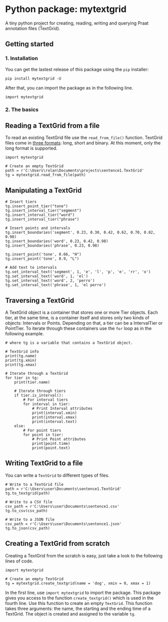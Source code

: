 # Python package: mytextgrid
A tiny python project for creating, reading, writing and querying Praat annotation files (TextGrid).

## Getting started

### 1. Installation

You can get the lastest release of this package using the `pip` installer:

```
pip install mytextgrid -U
```

After that, you can import the package as in the following line.

```
import mytextgrid
```

### 2. The basics

## Reading a TextGrid from a file
To read an existing TextGrid file use the `read_from_file()` function. TextGrid files come in [three formats](https://www.fon.hum.uva.nl/praat/manual/TextGrid_file_formats.html): long, short and binary. At this moment, only the long format is supported. 

```
import mytextgrid

# Create an empty TextGrid
path = r'C:\Users\rolan\Documents\projects\sentence1.TextGrid'
tg = mytextgrid.read_from_file(path)
```

## Manipulating a TextGrid
```
# Insert tiers
tg.insert_point_tier("tone")
tg.insert_interval_tier("segment")
tg.insert_interval_tier("word")
tg.insert_interval_tier("phrase")

# Insert points and intervals
tg.insert_boundaries('segment', 0.23, 0.30, 0.42, 0.62, 0.70, 0.82, 0.98)
tg.insert_boundaries('word', 0.23, 0.42, 0.98)
tg.insert_boundaries('phrase', 0.23, 0.98)

tg.insert_point('tone', 0.66, "H")
tg.insert_point('tone', 0.9, "L")

# Add text to intervals
tg.set_interval_text('segment', 1, 'e', 'l', 'p', 'e', 'rr', 'o')
tg.set_interval_text('word', 1, 'el')
tg.set_interval_text('word', 2, 'perro')
tg.set_interval_text('phrase', 1, 'el perro')
```

## Traversing a TextGrid
A TextGrid object is a container that stores one or more Tier objects. Each tier, at the same time, is a container itself and stores only two kinds of objects: Intervals or Points. Depending on that, a tier can be a IntervalTier or PointTier. To iterate through these containers use the `for` loop as in the following example. 

```
# where tg is a variable that contains a TextGrid object.

# TextGrid info
print(tg.name)
print(tg.xmin)
print(tg.xmax)

# Iterate through a TextGrid
for tier in tg:
    print(tier.name)

    # Iterate through tiers
    if tier.is_interval():
        # For interval tiers
        for interval in tier:
            # Print Interval attributes
            print(interval.xmin)
            print(interval.xmax)
            print(interval.text)
    else:
        # For point tiers
        for point in tier:
            # Print Point attributes
            print(point.time)
            print(point.text)
```

## Writing TextGrid to a file

You can write a `TextGrid` to different types of files.

```
# Write to a TextGrid file
path = r'C:\Users\user\Documents\sentence1.TextGrid'
tg.to_textgrid(path)

# Write to a CSV file
csv_path = r'C:\Users\user\Documents\sentence1.csv'
tg.to_csv(csv_path)

# Write to a JSON file
csv_path = r'C:\Users\user\Documents\sentence1.json'
tg.to_json(csv_path)
```

## Creating a TextGrid from scratch

Creating a TextGrid from the scratch is easy, just take a look to the following lines of code.

```
import mytextgrid

# Create an empty TextGrid
tg = mytextgrid.create_textgrid(name = 'dog', xmin = 0, xmax = 1)
```

In the first line, use `import mytextgrid` to import the package. This package gives you access to the function `create_textgrid()` which is used in the fourth line. Use this function to create an empty `TextGrid`. This function takes three arguments: the name, the starting and the ending time of a TextGrid. The object is created and assigned to the variable `tg`.
